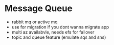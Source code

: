 # Message Queue
- rabbit mq or active mq 
- use for migration if you dont wanna migrate app
- multi az availabvle, needs efs for failover
- topic and queue feature (emulate sqs and sns)